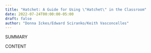 ```yaml
---
title: "Hatchet: A Guide for Using \"Hatchet\" in the Classroom"
date: 2022-07-24T00:00:00-05:00
draft: false
author: "Donna Ickes/Edward Sciranko/Keith Vasconcelles"
---
```


SUMMARY

<!--more-->

CONTENT